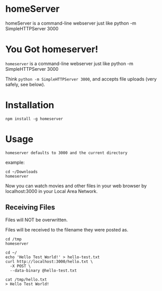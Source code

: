 # homeServer
homeServer is a command-line webserver just like python -m SimpleHTTPServer 3000
<!--
Receiving Files

cd /tmp
homeserver

cd ~/
echo 'Hello Test World!' > hello-test.txt
curl http://localhost:3000/hello.txt \
  -X POST \
  --data-binary @hello-test.txt


you can see helle-test.txt in your tmp file -->


You Got homeserver!
===

`homeserver` is a command-line webserver just like python -m SimpleHTTPServer 3000

Think `python -m SimpleHTTPServer 3000`,
and accepts file uploads (very safely, see below).

Installation
===

    npm install -g homeserver

Usage
===

    homeserver defaults to 3000 and the current directory

example:

    cd ~/Downloads
    homeserver
Now you can watch movies and other files in your web browser by localhost:3000 in your Local Area Network.

Receiving Files
---

Files will NOT be overwritten.

Files will be received to the filename they were posted as.

    cd /tmp
    homeserver

    cd ~/
    echo 'Hello Test World!' > hello-test.txt
    curl http://localhost:3000/hello.txt \
      -X POST \
      --data-binary @hello-test.txt

    cat /tmp/hello.txt
    > Hello Test World!
